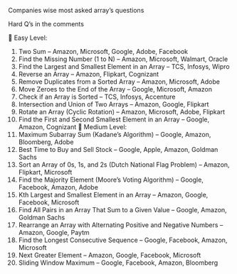 Companies wise most asked array’s questions

Hard Q’s in the comments

🔹 Easy Level:
1. Two Sum – Amazon, Microsoft, Google, Adobe, Facebook
2. Find the Missing Number (1 to N) – Amazon, Microsoft, Walmart, Oracle
3. Find the Largest and Smallest Element in an Array – TCS, Infosys, Wipro
4. Reverse an Array – Amazon, Flipkart, Cognizant
5. Remove Duplicates from a Sorted Array – Amazon, Microsoft, Adobe
6. Move Zeroes to the End of the Array – Google, Microsoft, Amazon
7. Check if an Array is Sorted – TCS, Infosys, Accenture
8. Intersection and Union of Two Arrays – Amazon, Google, Flipkart
9. Rotate an Array (Cyclic Rotation) – Amazon, Microsoft, Adobe, Flipkart
10. Find the First and Second Smallest Element in an Array – Google, Amazon, Cognizant
    🔹 Medium Level:
1. Maximum Subarray Sum (Kadane’s Algorithm) – Google, Amazon, Bloomberg, Adobe
2. Best Time to Buy and Sell Stock – Google, Apple, Amazon, Goldman Sachs
3. Sort an Array of 0s, 1s, and 2s (Dutch National Flag Problem) – Amazon, Flipkart, Microsoft
4. Find the Majority Element (Moore’s Voting Algorithm) – Google, Facebook, Amazon, Adobe
5. Kth Largest and Smallest Element in an Array – Amazon, Google, Facebook, Microsoft
6. Find All Pairs in an Array That Sum to a Given Value – Google, Amazon, Goldman Sachs
7. Rearrange an Array with Alternating Positive and Negative Numbers – Amazon, Google, Paytm
8. Find the Longest Consecutive Sequence – Google, Facebook, Amazon, Microsoft
9. Next Greater Element – Amazon, Google, Facebook, Microsoft
10. Sliding Window Maximum – Google, Facebook, Amazon, Bloomberg